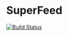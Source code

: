 # SuperFeed

[![Build Status](https://app.travis-ci.com/terminox/SuperFeed.svg?branch=main)](https://app.travis-ci.com/terminox/SuperFeed)
